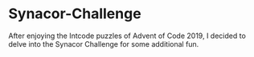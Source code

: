 # Synacor-Challenge
After enjoying the Intcode puzzles of Advent of Code 2019, I decided to delve into the Synacor Challenge for some additional fun.
